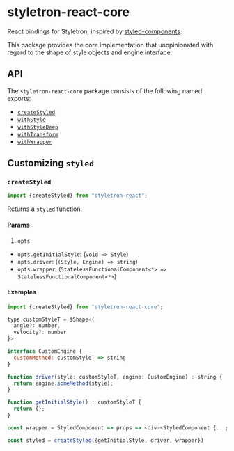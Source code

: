 # styletron-react-core

React bindings for Styletron, inspired by [styled-components](https://github.com/styled-components/styled-components).

This package provides the core implementation that unopinionated with regard to the shape of style objects and engine interface.

## API
The `styletron-react-core` package consists of the following named exports:
- [`createStyled`](#createstyled)
- [`withStyle`](#withstyle)
- [`withStyleDeep`](#withstyledeep)
- [`withTransform`](#withtransform)
- [`withWrapper`](#withwrapper)

## Customizing `styled`

### `createStyled`

```js
import {createStyled} from "styletron-react";
```

Returns a `styled` function.

#### Params
1. `opts`
- `opts.getInitialStyle`: (`void => Style`)
- `opts.driver`: (`(Style, Engine) => string`)
- `opts.wrapper`: (`StatelessFunctionalComponent<*> => StatelessFunctionalComponent<*>`)


#### Examples

```js
import {createStyled} from "styletron-react-core";

type customStyleT = $Shape<{
  angle?: number,
  velocity?: number
}>;

interface CustomEngine {
  customMethod: customStyleT => string
}

function driver(style: customStyleT, engine: CustomEngine) : string {
  return engine.someMethod(style);
}

function getInitialStyle() : customStyleT {
  return {};
}

const wrapper = StyledComponent => props => <div><StyledComponent {...props}/></div>;

const styled = createStyled({getInitialStyle, driver, wrapper})

```

